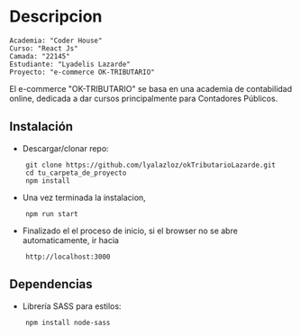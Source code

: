 # Descripcion

    Academia: "Coder House"
    Curso: "React Js"
    Camada: "22145"
    Estudiante: "Lyadelis Lazarde"
    Proyecto: "e-commerce OK-TRIBUTARIO"

 El e-commerce "OK-TRIBUTARIO" se basa en una academia de contabilidad online, dedicada a dar cursos principalmente para Contadores Públicos.

## Instalación

* Descargar/clonar repo:

```
    git clone https://github.com/lyalazloz/okTributarioLazarde.git
    cd tu_carpeta_de_proyecto
    npm install
```

* Una vez terminada la instalacion,

```
    npm run start
```

* Finalizado el el proceso de inicio, si el browser no se abre automaticamente, ir hacia

```
    http://localhost:3000
```

## Dependencias

* Librería SASS para estilos:

```
    npm install node-sass
```